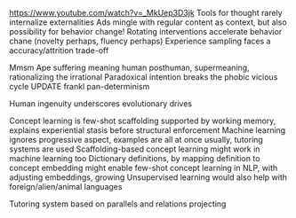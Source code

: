 https://www.youtube.com/watch?v=_MkUep3D3jk
Tools for thought rarely internalize externalities
Ads mingle with regular content as context, but also possibility for behavior change!
Rotating interventions accelerate behavior chane (novelty perhaps, fluency perhaps)
Experience sampling faces a accuracy/attrition trade-off

Mmsm
Ape suffering meaning human posthuman, supermeaning, rationalizing the irrational
Paradoxical intention breaks the phobic vicious cycle
UPDATE frankl pan-determinism

Human ingenuity underscores evolutionary drives

Concept learning is few-shot scaffolding supported by working memory, explains experiential stasis before structural enforcement
Machine learning ignores progressive aspect, examples are all at once usually, tutoring systems are used
Scaffolding-based concept learning might work in machine learning too
Dictionary definitions, by mapping definition to concept embedding might enable few-shot concept learning in NLP, with adjusting embeddings, growing
Unsupervised learning would also help with foreign/alien/animal languages

Tutoring system based on parallels and relations projecting